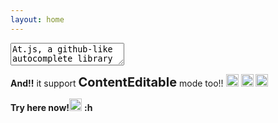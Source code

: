 ```yaml
---
layout: home
---
```


<div>
  <textarea id="inputor" class="inputor">At.js, a github-like autocomplete library :s</textarea>
</div>

<div id="editable" class="inputor" contentEditable="true">
  <p>
    <b>And!!</b> it support <b style="font-size: 20px">ContentEditable</b> mode too!!
    <img src="http://a248.e.akamai.net/assets.github.com/images/icons/emoji/smile.png" height="20" width="20">
    <img src="http://a248.e.akamai.net/assets.github.com/images/icons/emoji/smiley.png" height="20" width="20">
    <img src="http://a248.e.akamai.net/assets.github.com/images/icons/emoji/coffee.png" height="20" width="20">
  </p>
  <p>
    <b>Try here now!</b><img src="http://a248.e.akamai.net/assets.github.com/images/icons/emoji/point_right.png" height="20" width="20">
     <b>:h</b>
   </p>

</div>

<!-- <ul class="doc">
  <li>
    <strong>Download:</strong> &nbsp;<a href="https://github.com/ichord/At.js/archive/master.zip">v0.3.zip</a>
  </li>
  <li>
    <strong>Support:</strong> &nbsp;<a href="https://github.com/ichord/At.js/wiki">Documentation</a> & <a href="https://github.com/ichord/At.js/issues">Issues</a>
  </li>
</ul> -->
